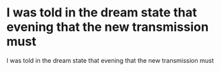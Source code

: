 # I was told in the dream state that evening that the new transmission must

I was told in the dream state that evening that the new transmission must